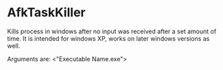 # AfkTaskKiller
Kills process in windows after no input was received after a set amount of time.
It is intended for windows XP, works on later windows versions as well.

Arguments are: <"Executable Name.exe"> <afk time in millisecond>
